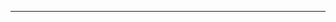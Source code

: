 <!--- # 💫 About Me:
<p align="left"> <img src="https://komarev.com/ghpvc/?username=kbcoder54&label=Profile%20views&color=0e75b6&style=flat" alt="kbcoder54" /> </p>
<br>👯 I’m looking to collaborate on Open Source projects<br>🌱 I’m currently learning Lua<br>
--->


<!---# 💻 Stuff I know:
[![Haskell](https://img.shields.io/badge/Haskell-white.svg?style=for-the-badge&logo=haskell&logoColor=purple)](#) [![Rust](https://img.shields.io/badge/rust-%23000000.svg?style=for-the-badge&logo=rust&logoColor=white)](#) [![Python](https://img.shields.io/badge/python-3670A0?style=for-the-badge&logo=python&logoColor=ffdd54)](#) [![C](https://img.shields.io/badge/c-%2300599C.svg?style=for-the-badge&logo=c&logoColor=white)](#) [![C++](https://img.shields.io/badge/c++-%2300599C.svg?style=for-the-badge&logo=c%2B%2B&logoColor=white)](#) [![Java](https://img.shields.io/badge/java-%23ED8B00.svg?style=for-the-badge&logo=openjdk&logoColor=white)](#) --->

<!--- [![Windows Terminal](https://img.shields.io/badge/Windows%20Terminal-%234D4D4D.svg?style=for-the-badge&logo=windows-terminal&logoColor=white)](#)  [![NumPy](https://img.shields.io/badge/numpy-%23013243.svg?style=for-the-badge&logo=numpy&logoColor=white)](#) [![Scipy](https://img.shields.io/badge/SciPy-%230C55A5.svg?style=for-the-badge&logo=scipy&logoColor=%white)](#) [![Matplotlib](https://img.shields.io/badge/Matplotlib-%23ffffff.svg?style=for-the-badge&logo=Matplotlib&logoColor=black)](#) [![Keras](https://img.shields.io/badge/Keras-%23D00000.svg?style=for-the-badge&logo=Keras&logoColor=white)](#) [![PyTorch](https://img.shields.io/badge/PyTorch-%23EE4C2C.svg?style=for-the-badge&logo=PyTorch&logoColor=white)](#) [![scikit-learn](https://img.shields.io/badge/scikit--learn-%23F7931E.svg?style=for-the-badge&logo=scikit-learn&logoColor=white)](#)
--->

<!---# 📊 My GitHub Stats: --->
<!---[![](https://github-readme-stats.vercel.app/api?username=kbcoder54&theme=dark&hide_border=true&include_all_commits=true&count_private=true)](#)<br/>
--->
<!---
[![](https://github-readme-stats.vercel.app/api/top-langs?username=kbcoder54&theme=dark&hide_border=true&show_icons=true&locale=en&layout=compact)](#)<br/>

### ✍️ Random Dev Quote
![](https://quotes-github-readme.vercel.app/api?type=horizontal&theme=dark)
-->
<!--
### 😂 Random Dev Meme
<img src='https://randommeme-five.vercel.app/' style="height: 400px;"/>
-->
---
